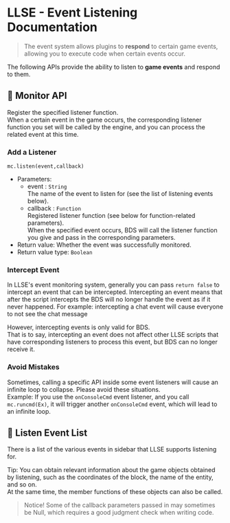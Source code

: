 # LLSE - Event Listening Documentation

> The event system allows plugins to **respond** to certain game events, allowing you to execute code when certain events occur.

The following APIs provide the ability to listen to **game events** and respond to them.

## 🔔 Monitor API

Register the specified listener function.  
When a certain event in the game occurs, the corresponding listener function you set will be called by the engine, and you can process the related event at this time.  

### Add a Listener  

`mc.listen(event,callback)`

- Parameters: 
  - event : `String`  
    The name of the event to listen for (see the list of listening events below).
  - callback : `Function`  
    Registered listener function (see below for function-related parameters).  
    When the specified event occurs, BDS will call the listener function you give and pass in the corresponding parameters.
- Return value: Whether the event was successfully monitored.
- Return value type: `Boolean` 



### Intercept Event

In LLSE's event monitoring system, generally you can pass `return false` to intercept an event that can be intercepted. Intercepting an event means that after the script intercepts the BDS will no longer handle the event as if it never happened.
For example: intercepting a chat event will cause everyone to not see the chat message  

However, intercepting events is only valid for BDS.  
That is to say, intercepting an event does not affect other LLSE scripts that have corresponding listeners to process this event, but BDS can no longer receive it.



### Avoid Mistakes

Sometimes, calling a specific API inside some event listeners will cause an infinite loop to collapse. Please avoid these situations.  
Example: If you use the `onConsoleCmd` event listener, and you call `mc.runcmd(Ex)`, it will trigger another `onConsoleCmd` event, which will lead to an infinite loop.

## 📜 Listen Event List

There is a list of the various events in sidebar that LLSE supports listening for.

Tip: You can obtain relevant information about the game objects obtained by listening, such as the coordinates of the block, the name of the entity, and so on.  
At the same time, the member functions of these objects can also be called.

> Notice! Some of the callback parameters passed in may sometimes be Null, which requires a good judgment check when writing code.
